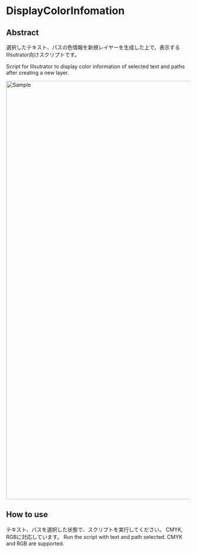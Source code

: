 # DisplayColorInfomation

## Abstract
選択したテキスト、パスの色情報を新規レイヤーを生成した上で、表示するIllsutrator向けスクリプトです。

Script for Illsutrator to display color information of selected text and paths after creating a new layer.

<img width="1139" alt="Sample" src="https://github.com/hazy-1/DisplayColorInfomation/assets/56747249/9b34c5d1-bfce-4304-8e7f-7290fc234a90">



## How to use
テキスト、パスを選択した状態で、スクリプトを実行してください。
CMYK, RGBに対応しています。
Run the script with text and path selected.
CMYK and RGB are supported.
